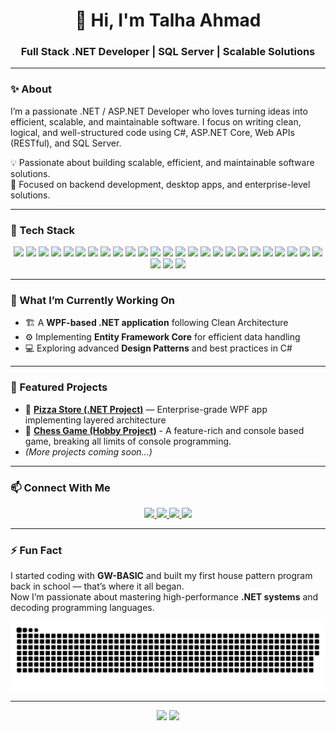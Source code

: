 <h1 align="center">👋 Hi, I'm Talha Ahmad</h1>
<h3 align="center">Full Stack .NET Developer | SQL Server | Scalable Solutions</h3>

---

### ✨ About
<p>I’m a passionate .NET / ASP.NET Developer who loves turning ideas into efficient, scalable, and maintainable software. I focus on writing clean, logical, and well-structured code using C#, ASP.NET Core, Web APIs (RESTful), and SQL Server.</p>

💡 Passionate about building scalable, efficient, and maintainable software solutions.  
🎯 Focused on backend development, desktop apps, and enterprise-level solutions.

---

### 🧠 Tech Stack
<p align="center">

<!-- Core Languages & Frameworks -->
<img src="https://img.shields.io/badge/C%23-239120?style=for-the-badge&logo=csharp&logoColor=white" />
<img src="https://img.shields.io/badge/.NET%20Core-512BD4?style=for-the-badge&logo=dotnet&logoColor=white" />
<img src="https://img.shields.io/badge/ASP.NET%20Core-5C2D91?style=for-the-badge&logo=dotnet&logoColor=white" />
<img src="https://img.shields.io/badge/MVC%20Pattern-512BD4?style=for-the-badge&logo=dotnet&logoColor=white" />
<img src="https://img.shields.io/badge/MVVM%20Pattern-0078D6?style=for-the-badge&logo=windows&logoColor=white" />
<img src="https://img.shields.io/badge/WinForms-0078D6?style=for-the-badge&logo=windows&logoColor=white" />
<img src="https://img.shields.io/badge/WPF-512BD4?style=for-the-badge&logo=windows&logoColor=white" />

<!-- Backend / APIs -->
<img src="https://img.shields.io/badge/Entity%20Framework-512BD4?style=for-the-badge&logo=nuget&logoColor=white" />
<img src="https://img.shields.io/badge/LINQ-512BD4?style=for-the-badge&logo=dotnet&logoColor=white" />
<img src="https://img.shields.io/badge/REST%20API-02569B?style=for-the-badge&logo=swagger&logoColor=white" />
<img src="https://img.shields.io/badge/Swagger-85EA2D?style=for-the-badge&logo=swagger&logoColor=black" />
<img src="https://img.shields.io/badge/JWT%20Authentication-000000?style=for-the-badge&logo=jsonwebtokens&logoColor=white" />

<!-- Database -->
<img src="https://img.shields.io/badge/Microsoft%20SQL%20Server-CC2927?style=for-the-badge&logo=microsoftsqlserver&logoColor=white" />
<img src="https://img.shields.io/badge/SSMS-CC2927?style=for-the-badge&logo=microsoftsqlserver&logoColor=white" />

<!-- UI / Frontend -->
<img src="https://img.shields.io/badge/Guna%20UI%202-512BD4?style=for-the-badge&logo=windows&logoColor=white" />
<img src="https://img.shields.io/badge/HTML5-E34F26?style=for-the-badge&logo=html5&logoColor=white" />
<img src="https://img.shields.io/badge/CSS3-1572B6?style=for-the-badge&logo=css3&logoColor=white" />
<img src="https://img.shields.io/badge/JavaScript-F7DF1E?style=for-the-badge&logo=javascript&logoColor=black" />

<!-- Tools -->
<img src="https://img.shields.io/badge/Visual%20Studio-5C2D91?style=for-the-badge&logo=visualstudio&logoColor=white" />
<img src="https://img.shields.io/badge/Visual%20Studio%20Code-0078D7?style=for-the-badge&logo=visualstudiocode&logoColor=white" />
<img src="https://img.shields.io/badge/Git-F05032?style=for-the-badge&logo=git&logoColor=white" />
<img src="https://img.shields.io/badge/GitHub-181717?style=for-the-badge&logo=github&logoColor=white" />
<img src="https://img.shields.io/badge/Postman-FF6C37?style=for-the-badge&logo=postman&logoColor=white" />
<img src="https://img.shields.io/badge/NuGet-004880?style=for-the-badge&logo=nuget&logoColor=white" />
<img src="https://img.shields.io/badge/IIS-0078D6?style=for-the-badge&logo=windows&logoColor=white" />
<!--<img src="https://img.shields.io/badge/Azure%20App%20Service-0089D6?style=for-the-badge&logo=microsoftazure&logoColor=white" />-->

<!-- Optional Extras -->
<img src="https://img.shields.io/badge/OOP%20Concepts-512BD4?style=for-the-badge&logo=dotnet&logoColor=white" />
<img src="https://img.shields.io/badge/API%20Testing-FF6C37?style=for-the-badge&logo=postman&logoColor=white" />
<img src="https://img.shields.io/badge/Responsive%20UI-0099CC?style=for-the-badge&logo=windows&logoColor=white" />

</p>

---

### 🧩 What I’m Currently Working On
- 🏗️ A **WPF-based .NET application** following Clean Architecture  
- ⚙️ Implementing **Entity Framework Core** for efficient data handling  
- 💻 Exploring advanced **Design Patterns** and best practices in C#

---

### 📂 Featured Projects
- 🔸 [**Pizza Store (.NET Project)**](https://github.com/TalhaProgrammer92/PizzaStore) — Enterprise-grade WPF app implementing layered architecture
- 🔸 [**Chess Game (Hobby Project)**](https://github.com/TalhaProgrammer92/Chess-Game) - A feature-rich and console based game, breaking all limits of console programming.
- *(More projects coming soon...)*

---

### 📫 Connect With Me
<p align="center">
  <a href="https://www.linkedin.com/in/talha-ahmad-720171324" target="_blank">
    <img src="https://img.shields.io/badge/LinkedIn-0A66C2?style=for-the-badge&logo=linkedin&logoColor=white"/>
  </a>
  <a href="https://github.com/TalhaProgrammer92" target="_blank">
    <img src="https://img.shields.io/badge/GitHub-181717?style=for-the-badge&logo=github&logoColor=white"/>
  </a>
  <a href="#" target="_blank">
    <img src="https://img.shields.io/badge/Facebook-0866FF?style=for-the-badge&logo=facebook&logoColor=white"/>
  </a>
  <a href="mailto:talha.code92@gmail.com" target="_blank">
    <img src="https://img.shields.io/badge/Gmail-EA4335?style=for-the-badge&logo=gmail&logoColor=white"/>
  </a>
</p>

---

### ⚡ Fun Fact  
I started coding with **GW-BASIC** and built my first house pattern program back in school — that’s where it all began.  
Now I’m passionate about mastering high-performance **.NET systems** and decoding programming languages.

![snake gif](https://github.com/TalhaProgrammer92/TalhaProgrammer92/blob/output/github-contribution-grid-snake-dark.svg)

---

<p align="center">
  <img src="https://github-readme-stats.vercel.app/api?username=TalhaProgrammer92&show_icons=true&theme=github_dark" height="160px"/>
  <img src="https://github-readme-streak-stats.herokuapp.com/?user=TalhaProgrammer92&theme=github-dark-blue" height="160px"/>
</p>

